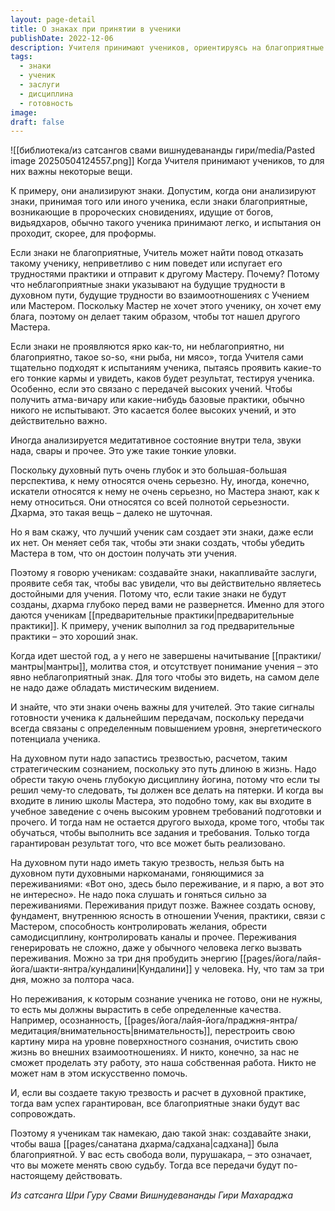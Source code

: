 ```yaml
---
layout: page-detail
title: О знаках при принятии в ученики
publishDate: 2022-12-06
description: Учителя принимают учеников, ориентируясь на благоприятные знаки и готовность к практике; лучшие ученики сами создают эти знаки, проявляя дисциплину, осознанность и серьёзное отношение к пути. Переживания не важны на начальном этапе - главное создать фундамент, внутреннюю ясность и выполнить все требования школы. Только тогда гарантирован успех и глубокие передачи учения.
tags:
  - знаки
  - ученик
  - заслуги
  - дисциплина
  - готовность
image: 
draft: false
---
```

![[библиотека/из сатсангов свами вишнудевананды гири/media/Pasted image 20250504124557.png]]
 Когда Учителя принимают учеников, то для них важны некоторые вещи. 

 К примеру, они анализируют знаки. Допустим, когда они анализируют знаки, принимая того или иного ученика, если знаки благоприятные, возникающие в пророческих сновидениях, идущие от богов, видьядхаров, обычно такого ученика принимают легко, и испытания он проходит, скорее, для проформы. 

 Если знаки не благоприятные, Учитель может найти повод отказать такому ученику, неприветливо с ним поведет или испугает его трудностями практики и отправит к другому Мастеру. Почему? Потому что неблагоприятные знаки указывают на будущие трудности в духовном пути, будущие трудности во взаимоотношениях с Учением или Мастером. Поскольку Мастер не хочет этого ученику, он хочет ему блага, поэтому он делает таким образом, чтобы тот нашел другого Мастера. 

 Если знаки не проявляются ярко как-то, ни неблагоприятно, ни благоприятно, такое so-so, «ни рыба, ни мясо», тогда Учителя сами тщательно подходят к испытаниям ученика, пытаясь проявить какие-то его тонкие кармы и увидеть, каков будет результат, тестируя ученика. Особенно, если это связано с передачей высоких учений. Чтобы получить атма-вичару или какие-нибудь базовые практики, обычно никого не испытывают. Это касается более высоких учений, и это действительно важно. 

 Иногда анализируется медитативное состояние внутри тела, звуки нада, свары и прочее. Это уже такие тонкие уловки. 

 Поскольку духовный путь очень глубок и это большая-большая перспектива, к нему относятся очень серьезно. Ну, иногда, конечно, искатели относятся к нему не очень серьезно, но Мастера знают, как к нему относиться. Они относятся со всей полнотой серьезности. Дхарма, это такая вещь – далеко не шуточная. 

 Но я вам скажу, что лучший ученик сам создает эти знаки, даже если их нет. Он меняет себя так, чтобы эти знаки создать, чтобы убедить Мастера в том, что он достоин получать эти учения.

 Поэтому я говорю ученикам: создавайте знаки, накапливайте заслуги, проявите себя так, чтобы вас увидели, что вы действительно являетесь достойными для учения. Потому что, если такие знаки не будут созданы, дхарма глубоко перед вами не развернется. Именно для этого даются ученикам [[предварительные практики|предварительные практики]]. К примеру, ученик выполнил за год предварительные практики – это хороший знак. 

 Когда идет шестой год, а у него не завершены начитывание [[практики/мантры|мантры]], молитва стоя, и отсутствует понимание учения – это явно неблагоприятный знак. Для того чтобы это видеть, на самом деле не надо даже обладать мистическим видением.

 И знайте, что эти знаки очень важны для учителей. Это такие сигналы готовности ученика к дальнейшим передачам, поскольку передачи всегда связаны с определенным повышением уровня, энергетического потенциала ученика. 

 На духовном пути надо запастись трезвостью, расчетом, таким стратегическим сознанием, поскольку это путь длиною в жизнь. Надо обрести такую очень глубокую дисциплину йогина, потому что если ты решил чему-то следовать, ты должен все делать на пятерки. И когда вы входите в линию школы Мастера, это подобно тому, как вы входите в учебное заведение с очень высоким уровнем требований подготовки и прочего. И тогда нам не остается другого выхода, кроме того, чтобы так обучаться, чтобы выполнить все задания и требования. Только тогда гарантирован результат того, что все может быть реализовано. 

 На духовном пути надо иметь такую трезвость, нельзя быть на духовном пути духовными наркоманами, гоняющимися за переживаниями: «Вот оно, здесь было переживание, и я парю, а вот это не интересно». Не надо пока слушать и гоняться сильно за переживаниями. Переживания придут позже. Важнее создать основу, фундамент, внутреннюю ясность в отношении Учения, практики, связи с Мастером, способность контролировать желания, обрести самодисциплину, контролировать каналы и прочее. Переживания генерировать не сложно, даже у обычного человека легко вызвать переживания. Можно за три дня пробудить энергию [[pages/йога/лайя-йога/шакти-янтра/кундалини|Кундалини]] у человека. Ну, что там за три дня, можно за полтора часа. 

 Но переживания, к которым сознание ученика не готово, они не нужны, то есть мы должны вырастить в себе определенные качества. Например, осознанность, [[pages/йога/лайя-йога/праджня-янтра/медитация/внимательность|внимательность]], перестроить свою картину мира на уровне поверхностного сознания, очистить свою жизнь во внешних взаимоотношениях. И никто, конечно, за нас не сможет проделать эту работу, это наша собственная работа. Никто не может нам в этом искусственно помочь. 

 И, если вы создаете такую трезвость и расчет в духовной практике, тогда вам успех гарантирован, все благоприятные знаки будут вас сопровождать. 

 Поэтому я ученикам так намекаю, даю такой знак: создавайте знаки, чтобы ваша [[pages/санатана дхарма/садхана|садхана]] была благоприятной. У вас есть свобода воли, пурушакара, – это означает, что вы можете менять свою судьбу. Тогда все передачи будут по-настоящему действовать.

*Из сатсанга Шри Гуру Свами Вишнудевананды Гири Махараджа*